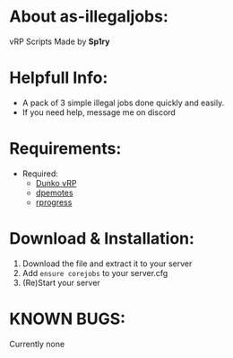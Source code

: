 # About as-illegaljobs:
vRP Scripts Made by **Sp1ry**

# Helpfull Info:
* A pack of 3 simple illegal jobs done quickly and easily.
* If you need help, message me on discord

# Requirements:
* Required:
  * [Dunko vRP](https://github.com/br8ugh/dunko_vrp_ex)
  * [dpemotes](https://forum.cfx.re/t/dpemotes-1-7-390-emotes-walkingstyles-keybinding-dances-expressions-and-shared-emotes/843105)
  * [rprogress](https://github.com/Mobius1/rprogress)

# Download & Installation:
1) Download the file and extract it to your server
2) Add `ensure corejobs` to your server.cfg
3) (Re)Start your server

# KNOWN BUGS:
Currently none
